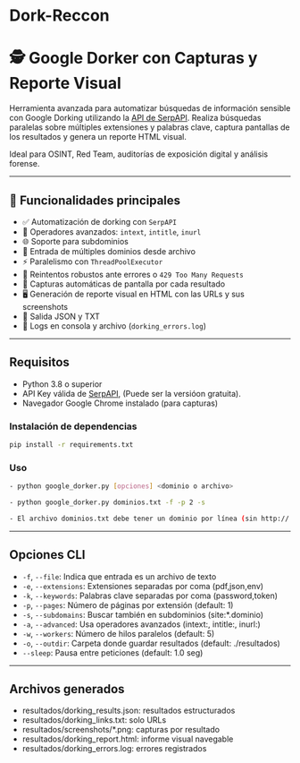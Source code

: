 # Dork-Reccon
# 🕵️ Google Dorker con Capturas y Reporte Visual

Herramienta avanzada para automatizar búsquedas de información sensible con Google Dorking utilizando la [API de SerpAPI](https://serpapi.com/). Realiza búsquedas paralelas sobre múltiples extensiones y palabras clave, captura pantallas de los resultados y genera un reporte HTML visual.

Ideal para OSINT, Red Team, auditorías de exposición digital y análisis forense.

---

## 🚀 Funcionalidades principales

- ✅ Automatización de dorking con `SerpAPI`
- 🧠 Operadores avanzados: `intext`, `intitle`, `inurl`
- 🌐 Soporte para subdominios
- 📂 Entrada de múltiples dominios desde archivo
- ⚡ Paralelismo con `ThreadPoolExecutor`
- 🔁 Reintentos robustos ante errores o `429 Too Many Requests`
- 📸 Capturas automáticas de pantalla por cada resultado
- 🖥️ Generación de reporte visual en HTML con las URLs y sus screenshots
- 📄 Salida JSON y TXT
- 🧾 Logs en consola y archivo (`dorking_errors.log`)

---

## Requisitos

- Python 3.8 o superior
- API Key válida de [SerpAPI](https://serpapi.com/), (Puede ser la versióon gratuita).
- Navegador Google Chrome instalado (para capturas)

### Instalación de dependencias

```bash
pip install -r requirements.txt
```
### Uso
```bash
- python google_dorker.py [opciones] <dominio o archivo>
```
```bash
- python google_dorker.py dominios.txt -f -p 2 -s
```
```bash
- El archivo dominios.txt debe tener un dominio por línea (sin http:// ni /).
```
---

## Opciones CLI

- `-f`, `--file`: Indica que entrada es un archivo de texto
- `-e`, `--extensions`: Extensiones separadas por coma (pdf,json,env)
- `-k`, `--keywords`: Palabras clave separadas por coma (password,token)
- `-p`, `--pages`: Número de páginas por extensión (default: 1)
- `-s`, `--subdomains`: Buscar también en subdominios (site:*.dominio)
- `-a`, `--advanced`: Usa operadores avanzados (intext:, intitle:, inurl:)
- `-w`, `--workers`: Número de hilos paralelos (default: 5)
- `-o`, `--outdir`: Carpeta donde guardar resultados (default: ./resultados)
- `--sleep`: Pausa entre peticiones (default: 1.0 seg)

---

## Archivos generados

- resultados/dorking_results.json: resultados estructurados
- resultados/dorking_links.txt: solo URLs
- resultados/screenshots/*.png: capturas por resultado
- resultados/dorking_report.html: informe visual navegable
- resultados/dorking_errors.log: errores registrados



